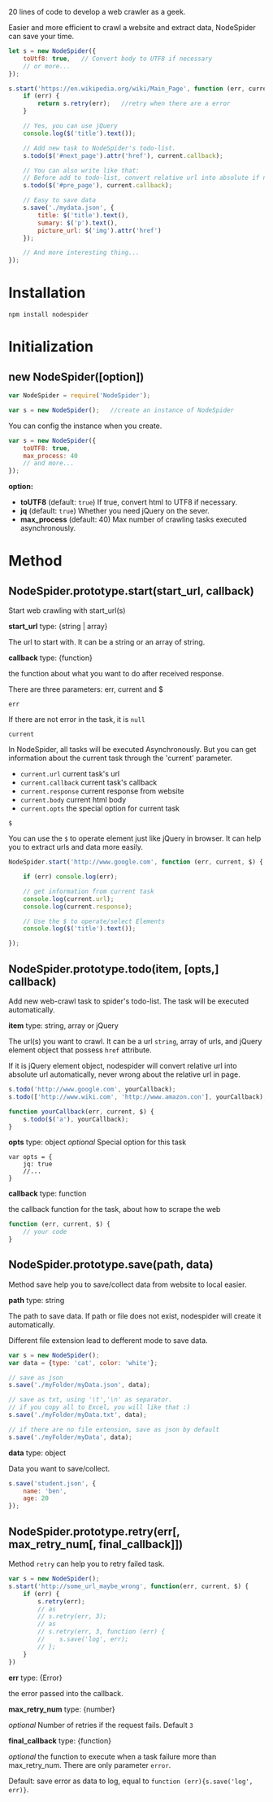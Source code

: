 
20 lines of code to develop a web crawler as a geek.

Easier and more efficient to crawl a website and extract data, NodeSpider can save your time.

```javascript
let s = new NodeSpider({
    toUtf8: true,   // Convert body to UTF8 if necessary
    // or more...
});

s.start('https://en.wikipedia.org/wiki/Main_Page', function (err, current, $) {
    if (err) {
        return s.retry(err);   //retry when there are a error
    }

    // Yes, you can use jQuery 
    console.log($('title').text()); 

    // Add new task to NodeSpider's todo-list.
    s.todo($('#next_page').attr('href'), current.callback);

    // You can also write like that:
    // Before add to todo-list, convert relative url into absolute if necessary
    s.todo($('#pre_page'), current.callback);

    // Easy to save data
    s.save('./mydata.json', {
        title: $('title').text(),
        sumary: $('p').text(),
        picture_url: $('img').attr('href')
    });

    // And more interesting thing...
});
```

# Installation

```
npm install nodespider
```

# Initialization

## new NodeSpider([option])
```javascript
var NodeSpider = require('NodeSpider');

var s = new NodeSpider();   //create an instance of NodeSpider
```

You can config the instance when you create.

```javascript
var s = new NodeSpider({
    toUTF8: true,
    max_process: 40
    // and more...
});
```

**option:**

- **toUTF8** (default: `true`) If true, convert html to UTF8 if necessary.
- **jq** (default: `true`) Whether you need jQuery on the sever.
- **max_process** (default: 40) Max number of crawling tasks executed asynchronously.

# Method

## NodeSpider.prototype.start(start_url, callback)

Start web crawling with start_url(s)

**start_url** type: {string | array}

The url to start with. It can be a string or an array of string.

**callback** type: {function}

the function about what you want to do after received response. 

There are three parameters: err, current and $

`err`

If there are not error in the task, it is `null`

`current`

In NodeSpider, all tasks will be executed Asynchronously. But you can get information about the current task through the 'current' parameter.

- `current.url` current task's url
- `current.callback` current task's callback
- `current.response` current response from website
- `current.body` current html body
- `current.opts` the special option for current task

`$` 

You can use the `$` to operate element just like jQuery in browser. It can help you to extract urls and data more easily.

```javascript
NodeSpider.start('http://www.google.com', function (err, current, $) {

    if (err) console.log(err);

    // get information from current task
    console.log(current.url);
    console.log(current.response);

    // Use the $ to operate/select Elements
    console.log($('title').text());

});
```

## NodeSpider.prototype.todo(item, [opts,] callback)

Add new web-crawl task to spider's todo-list. The task will be executed automatically.

**item**    type: string, array or jQuery

The url(s) you want to crawl. It can be a url `string`, array of urls, and jQuery element object that possess `href` attribute.

If it is jQuery element object, nodespider will convert relative url into absolute url automatically, never wrong about the relative url in page.

```javascript
s.todo('http://www.google.com', yourCallback);
s.todo(['http://www.wiki.com', 'http://www.amazon.con'], yourCallback);

function yourCallback(err, current, $) {
    s.todo($('a'), yourCallback);
}
```

**opts** type: object
*optional* Special option for this task
```
var opts = {
    jq: true
    //...
}
```

**callback** type: function

the callback function for the task, about how to scrape the web

```javascript
function (err, current, $) {
    // your code
}
```

## NodeSpider.prototype.save(path, data)
Method save help you to save/collect data from website to local easier.

**path** type: string

The path to save data. 
If path or file does not exist, nodespider will create it automatically.


Different file extension lead to defferent mode to save data.
```javascript
var s = new NodeSpider();
var data = {type: 'cat', color: 'white'};

// save as json
s.save('./myFolder/myData.json', data); 

// save as txt, using '\t','\n' as separator.
// if you copy all to Excel, you will like that :)
s.save('./myFolder/myData.txt', data); 

// if there are no file extension, save as json by default
s.save('./myFolder/myData', data);
```

**data** type: object

Data you want to save/collect.

```javascript
s.save('student.json', {
    name: 'ben',
    age: 20
});
```

## NodeSpider.prototype.retry(err[, max_retry_num[, final_callback]])

Method `retry` can help you to retry failed task.

```javascript
var s = new NodeSpider();
s.start('http://some_url_maybe_wrong', function(err, current, $) {
    if (err) {
        s.retry(err);
        // as
        // s.retry(err, 3);
        // as
        // s.retry(err, 3, function (err) {
        //    s.save('log', err);
        // };
    }
})
```
**err** type: {Error}

the error passed into the callback.

**max_retry_num** type: {number}

*optional* Number of retries if the request fails. Default `3`

**final_callback** type: {function}

*optional* the function to execute when a task failure more than max_retry_num.
There are only parameter `error`.

Default: save error as data to log, equal to `function (err){s.save('log', err)}`.
